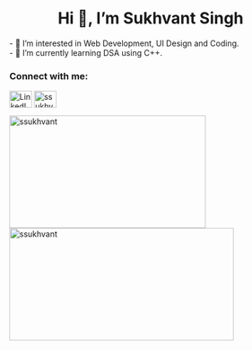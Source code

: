 <h1 align="center">Hi 👋, I’m Sukhvant Singh</h1>
- 👀 I’m interested in Web Development, UI Design and Coding.<br/>
- 🌱 I’m currently learning DSA using C++.
<h3 align="left">Connect with me:</h3>
<p align="left">
<a href="https://www.linkedin.com/in/sukhvant-singh-11707506/" target="blank"><img align="center" src="https://cdn.jsdelivr.net/npm/simple-icons@3.0.1/icons/linkedin.svg" alt="LinkedIn" height="30" width="40"/></a>
<a href="https://instagram.com/ssukhvant" target="blank"><img align="center" src="https://cdn.jsdelivr.net/npm/simple-icons@3.0.1/icons/instagram.svg" alt="ssukhvant" height="30" width="40" /></a>
</p>

<p><img align="left" src="https://github-readme-stats.vercel.app/api/top-langs?username=ssukhvant&show_icons=true&locale=en&layout=compact" alt="ssukhvant" height="200" width="350" /></p>

<p>&nbsp;<img align="center" src="https://github-readme-stats.vercel.app/api?username=ssukhvant&show_icons=true&locale=en" height="200" width="400"  alt="ssukhvant" /></p>
